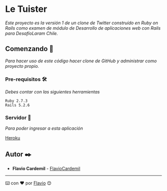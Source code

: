 # Le Tuister

_Este proyecto es la versión 1 de un clone de Twitter construído en Ruby on Rails como examen de módulo de Desarrollo de aplicaciones web con Rails para DesafíoLaram Chile._

## Comenzando 🚀

_Para hacer uso de este código hacer clone de GitHub y administrar como proyecto propio._

### Pre-requisitos 🛠️

_Debes contar con las siguientes herramientas_

```
Ruby 2.7.3
Rails 5.2.6
```

### Servidor 🔧

_Para poder ingresar a esta aplicación_

[Heroku](https://serene-brushlands-77679.herokuapp.com/)

## Autor ✒️

* **Flavio Cardemil** - [FlavioCardemil](https://github.com/FlavioCardemil)

---
⌨️ con ❤️ por [Flavio](https://github.com/FlavioCardemil) 😊
